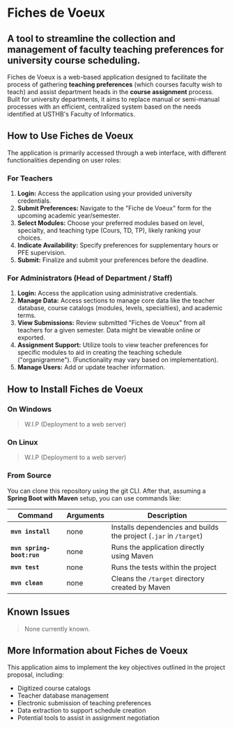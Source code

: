 # Fiches de Voeux

## A tool to streamline the collection and management of faculty teaching preferences for university course scheduling.

Fiches de Voeux is a web-based application designed to facilitate the process of gathering **teaching preferences** (which courses faculty wish to teach) and assist department heads in the **course assignment** process. Built for university departments, it aims to replace manual or semi-manual processes with an efficient, centralized system based on the needs identified at USTHB's Faculty of Informatics.

## How to Use Fiches de Voeux

The application is primarily accessed through a web interface, with different functionalities depending on user roles:

### For Teachers

1.  **Login:** Access the application using your provided university credentials.
2.  **Submit Preferences:** Navigate to the "Fiche de Voeux" form for the upcoming academic year/semester.
3.  **Select Modules:** Choose your preferred modules based on level, specialty, and teaching type (Cours, TD, TP), likely ranking your choices.
4.  **Indicate Availability:** Specify preferences for supplementary hours or PFE supervision.
5.  **Submit:** Finalize and submit your preferences before the deadline.

### For Administrators (Head of Department / Staff)

1.  **Login:** Access the application using administrative credentials.
2.  **Manage Data:** Access sections to manage core data like the teacher database, course catalogs (modules, levels, specialties), and academic terms.
3.  **View Submissions:** Review submitted "Fiches de Voeux" from all teachers for a given semester. Data might be viewable online or exported.
4.  **Assignment Support:** Utilize tools to view teacher preferences for specific modules to aid in creating the teaching schedule ("organigramme"). (Functionality may vary based on implementation).
5.  **Manage Users:** Add or update teacher information.

## How to Install Fiches de Voeux

### On Windows

> W.I.P (Deployment to a web server)

### On Linux

> W.I.P (Deployment to a web server)

### From Source

You can clone this repository using the git CLI.
After that, assuming a **Spring Boot with Maven** setup, you can use commands like:

| Command         | Arguments              | Description                                                           |
| --------------- | ---------------------- | --------------------------------------------------------------------- |
| **`mvn install`** | none                   | Installs dependencies and builds the project (`.jar` in `/target`)      |
| **`mvn spring-boot:run`** | none                   | Runs the application directly using Maven                             |
| **`mvn test`** | none                   | Runs the tests within the project                                     |
| **`mvn clean`** | none                   | Cleans the `/target` directory created by Maven                       |


## Known Issues

> None currently known.

## More Information about Fiches de Voeux

This application aims to implement the key objectives outlined in the project proposal, including:

* Digitized course catalogs
* Teacher database management
* Electronic submission of teaching preferences
* Data extraction to support schedule creation
* Potential tools to assist in assignment negotiation
